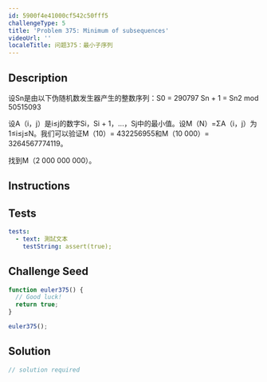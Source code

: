 ```yaml
---
id: 5900f4e41000cf542c50fff5
challengeType: 5
title: 'Problem 375: Minimum of subsequences'
videoUrl: ''
localeTitle: 问题375：最小子序列
---
```


## Description
<section id="description">设Sn是由以下伪随机数发生器产生的整数序列：S0 = 290797 Sn + 1 = Sn2 mod 50515093 <p>设A（i，j）是i≤j的数字Si，Si + 1，...，Sj中的最小值。设M（N）=ΣA（i，j）为1≤i≤j≤N。我们可以验证M（10）= 432256955和M（10 000）= 3264567774119。 </p><p>找到M（2 000 000 000）。 </p></section>

## Instructions
<section id="instructions">
</section>

## Tests
<section id='tests'>

```yml
tests:
  - text: 測試文本
    testString: assert(true);

```

</section>

## Challenge Seed
<section id='challengeSeed'>

<div id='js-seed'>

```js
function euler375() {
  // Good luck!
  return true;
}

euler375();

```

</div>



</section>

## Solution
<section id='solution'>

```js
// solution required
```
</section>
